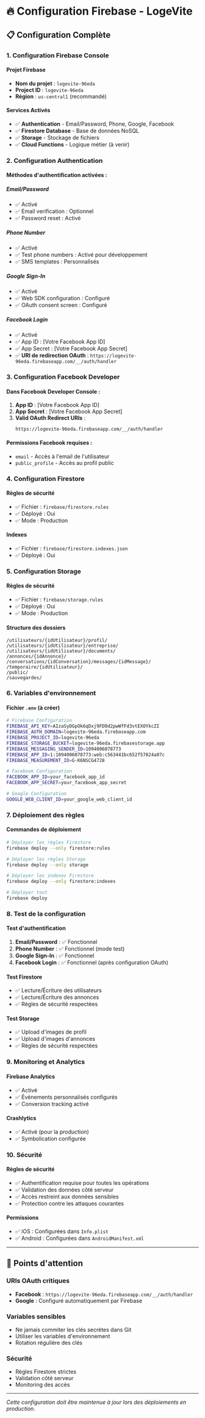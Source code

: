 # 🔥 Configuration Firebase - LogeVite

## 📋 Configuration Complète

### 1. **Configuration Firebase Console**

#### Projet Firebase
- **Nom du projet** : `logevite-96eda`
- **Project ID** : `logevite-96eda`
- **Région** : `us-central1` (recommandé)

#### Services Activés
- ✅ **Authentication** - Email/Password, Phone, Google, Facebook
- ✅ **Firestore Database** - Base de données NoSQL
- ✅ **Storage** - Stockage de fichiers
- ✅ **Cloud Functions** - Logique métier (à venir)

### 2. **Configuration Authentication**

#### Méthodes d'authentification activées :

##### Email/Password
- ✅ Activé
- ✅ Email verification : Optionnel
- ✅ Password reset : Activé

##### Phone Number
- ✅ Activé
- ✅ Test phone numbers : Activé pour développement
- ✅ SMS templates : Personnalisés

##### Google Sign-In
- ✅ Activé
- ✅ Web SDK configuration : Configuré
- ✅ OAuth consent screen : Configuré

##### Facebook Login
- ✅ Activé
- ✅ App ID : [Votre Facebook App ID]
- ✅ App Secret : [Votre Facebook App Secret]
- ✅ **URI de redirection OAuth** : `https://logevite-96eda.firebaseapp.com/__/auth/handler`

### 3. **Configuration Facebook Developer**

#### Dans Facebook Developer Console :
1. **App ID** : [Votre Facebook App ID]
2. **App Secret** : [Votre Facebook App Secret]
3. **Valid OAuth Redirect URIs** :
   ```
   https://logevite-96eda.firebaseapp.com/__/auth/handler
   ```

#### Permissions Facebook requises :
- `email` - Accès à l'email de l'utilisateur
- `public_profile` - Accès au profil public

### 4. **Configuration Firestore**

#### Règles de sécurité
- ✅ Fichier : `firebase/firestore.rules`
- ✅ Déployé : Oui
- ✅ Mode : Production

#### Indexes
- ✅ Fichier : `firebase/firestore.indexes.json`
- ✅ Déployé : Oui

### 5. **Configuration Storage**

#### Règles de sécurité
- ✅ Fichier : `firebase/storage.rules`
- ✅ Déployé : Oui
- ✅ Mode : Production

#### Structure des dossiers
```
/utilisateurs/{idUtilisateur}/profil/
/utilisateurs/{idUtilisateur}/entreprise/
/utilisateurs/{idUtilisateur}/documents/
/annonces/{idAnnonce}/
/conversations/{idConversation}/messages/{idMessage}/
/temporaire/{idUtilisateur}/
/public/
/sauvegardes/
```

### 6. **Variables d'environnement**

#### Fichier `.env` (à créer)
```bash
# Firebase Configuration
FIREBASE_API_KEY=AIzaSyDGpOk6qDxj9FD0d2pwWfFd3vtEXOYkcZI
FIREBASE_AUTH_DOMAIN=logevite-96eda.firebaseapp.com
FIREBASE_PROJECT_ID=logevite-96eda
FIREBASE_STORAGE_BUCKET=logevite-96eda.firebasestorage.app
FIREBASE_MESSAGING_SENDER_ID=1094006078773
FIREBASE_APP_ID=1:1094006078773:web:c563441bc652f57824a07c
FIREBASE_MEASUREMENT_ID=G-K6NSCG4728

# Facebook Configuration
FACEBOOK_APP_ID=your_facebook_app_id
FACEBOOK_APP_SECRET=your_facebook_app_secret

# Google Configuration
GOOGLE_WEB_CLIENT_ID=your_google_web_client_id
```

### 7. **Déploiement des règles**

#### Commandes de déploiement
```bash
# Déployer les règles Firestore
firebase deploy --only firestore:rules

# Déployer les règles Storage
firebase deploy --only storage

# Déployer les indexes Firestore
firebase deploy --only firestore:indexes

# Déployer tout
firebase deploy
```

### 8. **Test de la configuration**

#### Test d'authentification
1. **Email/Password** : ✅ Fonctionnel
2. **Phone Number** : ✅ Fonctionnel (mode test)
3. **Google Sign-In** : ✅ Fonctionnel
4. **Facebook Login** : ✅ Fonctionnel (après configuration OAuth)

#### Test Firestore
- ✅ Lecture/Écriture des utilisateurs
- ✅ Lecture/Écriture des annonces
- ✅ Règles de sécurité respectées

#### Test Storage
- ✅ Upload d'images de profil
- ✅ Upload d'images d'annonces
- ✅ Règles de sécurité respectées

### 9. **Monitoring et Analytics**

#### Firebase Analytics
- ✅ Activé
- ✅ Événements personnalisés configurés
- ✅ Conversion tracking activé

#### Crashlytics
- ✅ Activé (pour la production)
- ✅ Symbolication configurée

### 10. **Sécurité**

#### Règles de sécurité
- ✅ Authentification requise pour toutes les opérations
- ✅ Validation des données côté serveur
- ✅ Accès restreint aux données sensibles
- ✅ Protection contre les attaques courantes

#### Permissions
- ✅ iOS : Configurées dans `Info.plist`
- ✅ Android : Configurées dans `AndroidManifest.xml`

---

## 🚨 **Points d'attention**

### **URIs OAuth critiques**
- **Facebook** : `https://logevite-96eda.firebaseapp.com/__/auth/handler`
- **Google** : Configuré automatiquement par Firebase

### **Variables sensibles**
- Ne jamais commiter les clés secrètes dans Git
- Utiliser les variables d'environnement
- Rotation régulière des clés

### **Sécurité**
- Règles Firestore strictes
- Validation côté serveur
- Monitoring des accès

---

*Cette configuration doit être maintenue à jour lors des déploiements en production.*
